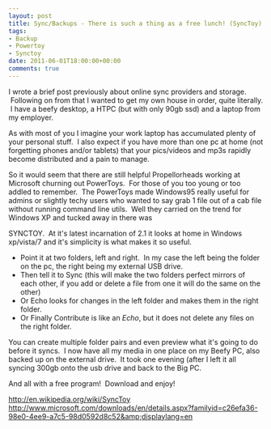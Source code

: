 ```yaml
---
layout: post
title: Sync/Backups - There is such a thing as a free lunch! (SyncToy)
tags:
- Backup
- Powertoy
- Synctoy
date: 2011-06-01T18:00:00+00:00
comments: true
---
```

I wrote a brief post previously about online sync providers and storage.  Following on from that I wanted to get my own house in order, quite literally.  I have a beefy desktop, a HTPC (but with only 90gb ssd) and a laptop from my employer.

As with most of you I imagine your work laptop has accumulated plenty of your personal stuff.  I also expect if you have more than one pc at home (not forgetting phones and/or tablets) that your pics/videos and mp3s rapidly become distributed and a pain to manage.

So it would seem that there are still helpful Propellorheads working at Microsoft churning out PowerToys.  For those of you too young or too addled to remember.  The PowerToys made Windows95 really useful for admins or slightly techy users who wanted to say grab 1 file out of a cab file without running command line utils.  Well they carried on the trend for Windows XP and tucked away in there was

SYNCTOY.  At it's latest incarnation of 2.1 it looks at home in Windows xp/vista/7 and it's simplicity is what makes it so useful.
<ul>
	<li>Point it at two folders, left and right.  In my case the left being the folder on the pc, the right being my external USB drive.</li>
	<li>Then tell it to Sync (this will make the two folders perfect mirrors of each other, if you add or delete a file from one it will do the same on the other)</li>
	<li>Or Echo looks for changes in the left folder and makes them in the right folder.</li>
	<li>Or Finally Contribute is like an <em>Echo</em>, but it does not delete any files on the right folder.</li>
</ul>
You can create multiple folder pairs and even preview what it's going to do before it syncs.  I now have all my media in one place on my Beefy PC, also backed up on the external drive.  It took one evening (after I left it all syncing 300gb onto the usb drive and back to the Big PC.

And all with a free program!  Download and enjoy!

<a href="http://en.wikipedia.org/wiki/SyncToy">http://en.wikipedia.org/wiki/SyncToy
</a><a href="http://www.microsoft.com/downloads/en/details.aspx?familyid=c26efa36-98e0-4ee9-a7c5-98d0592d8c52&amp;displaylang=en">http://www.microsoft.com/downloads/en/details.aspx?familyid=c26efa36-98e0-4ee9-a7c5-98d0592d8c52&amp;displaylang=en</a>
